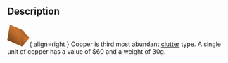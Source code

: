 ## Description
![](../static/clutter/clutter-copper.png "Copper Image"){ align=right }
Copper is third most abundant [clutter](/clutter "All Clutter Types") type. A single unit of copper has a value of $60 and a weight of 30g.